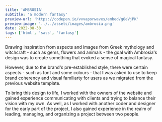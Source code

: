 ```yaml
---
title: 'AMBROSIA'
subtitle: 'a modern fantasy'
preview-url: 'https://codepen.io/vvvaporwaves/embed/gOeVjPK'
preview-image: '../../assets/images/ambrosia.png'
date: 2022-08-30
tags: ['html', 'sass', 'fantasy']
---
```


<div class="section">

Drawing inspiration from aspects and images from Greek mythology and witchcraft - such as gems, flowers and animals - the goal with Ambrosia's design was to create something that evoked a sense of magical fantasy.

However, due to the brand's pre-established style, there were certain aspects - such as font and some colours - that I was asked to use to keep brand coherency and visual familiarty for users as we migrated from the previous website template.

To bring this design to life, I worked with the owners of the website and gained experience communicating with clients and trying to balance their vision with my own. As well, as I worked with another coder and designer for the early part of the project, I also gained experience in the realm of leading, managing, and organizing a project between two people.

</div>